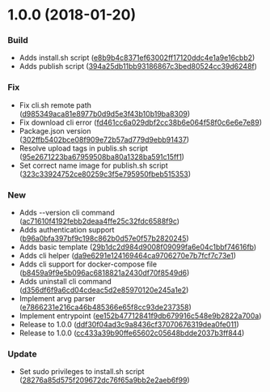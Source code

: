<a name="1.0.0"></a>
# 1.0.0 (2018-01-20)


### Build

* Adds install.sh script ([e8b9b4c8371ef63002ff17120ddc4e1a9e16cbb2](https://github.com/red-panda-ci/rancher-compose/commit/e8b9b4c8371ef63002ff17120ddc4e1a9e16cbb2))
* Adds publish script ([394a25db11bb93186867c3bed80524cc39d6248f](https://github.com/red-panda-ci/rancher-compose/commit/394a25db11bb93186867c3bed80524cc39d6248f))

### Fix

* Fix cli.sh remote path ([d985349aca81e8977b0d9d5e3f43b10b19ba8309](https://github.com/red-panda-ci/rancher-compose/commit/d985349aca81e8977b0d9d5e3f43b10b19ba8309))
* Fix download cli error ([fd461cc6a029dbf2cc38b6e064f58f0c6e6e7e89](https://github.com/red-panda-ci/rancher-compose/commit/fd461cc6a029dbf2cc38b6e064f58f0c6e6e7e89))
* Package.json version ([302ffb5402bce08f909e72b57ad779d9ebb91437](https://github.com/red-panda-ci/rancher-compose/commit/302ffb5402bce08f909e72b57ad779d9ebb91437))
* Resolve upload tags in publis.sh script ([95e2671223ba67959508ba80a1328ba591c15ff1](https://github.com/red-panda-ci/rancher-compose/commit/95e2671223ba67959508ba80a1328ba591c15ff1))
* Set correct name image for publish.sh script ([323c33924752ce80259c3f5e795950fbeb515353](https://github.com/red-panda-ci/rancher-compose/commit/323c33924752ce80259c3f5e795950fbeb515353))

### New

* Adds --version cli command ([ac71610f4192febb2deaa4ffe25c32fdc6588f9c](https://github.com/red-panda-ci/rancher-compose/commit/ac71610f4192febb2deaa4ffe25c32fdc6588f9c))
* Adds authentication support ([b96a0bfa397bf9c198c862b0d57e0f57b2820245](https://github.com/red-panda-ci/rancher-compose/commit/b96a0bfa397bf9c198c862b0d57e0f57b2820245))
* Adds basic template ([29b1dc2d984d9008f09099fa6e04c1bbf74616fb](https://github.com/red-panda-ci/rancher-compose/commit/29b1dc2d984d9008f09099fa6e04c1bbf74616fb))
* Adds cli helper ([da9e6291e124169464ca9706270e7b7fcf7c73e1](https://github.com/red-panda-ci/rancher-compose/commit/da9e6291e124169464ca9706270e7b7fcf7c73e1))
* Adds cli support for docker-compose file ([b8459a9f9e5b096ac6818821a2430df70f8549d6](https://github.com/red-panda-ci/rancher-compose/commit/b8459a9f9e5b096ac6818821a2430df70f8549d6))
* Adds uninstall cli command ([d356df6f9a6cd04cdeac5d2e85970120e245a1e2](https://github.com/red-panda-ci/rancher-compose/commit/d356df6f9a6cd04cdeac5d2e85970120e245a1e2))
* Implement arvg parser ([e7866231e216ca46b485366e65f8cc93de237358](https://github.com/red-panda-ci/rancher-compose/commit/e7866231e216ca46b485366e65f8cc93de237358))
* Implement entrypoint ([ee152b47712841f9db679916c548e9b2822a700a](https://github.com/red-panda-ci/rancher-compose/commit/ee152b47712841f9db679916c548e9b2822a700a))
* Release to 1.0.0 ([ddf30f04ad3c9a8436cf37070676319dea0fe011](https://github.com/red-panda-ci/rancher-compose/commit/ddf30f04ad3c9a8436cf37070676319dea0fe011))
* Release to 1.0.0 ([cc433a39b90ffe65602c05648bdde2037b3ff844](https://github.com/red-panda-ci/rancher-compose/commit/cc433a39b90ffe65602c05648bdde2037b3ff844))

### Update

* Set sudo privileges to install.sh script ([28276a85d575f209672dc76f65a9bb2e2aeb6f99](https://github.com/red-panda-ci/rancher-compose/commit/28276a85d575f209672dc76f65a9bb2e2aeb6f99))



